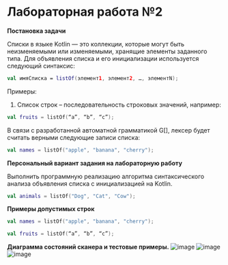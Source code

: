 # Лабораторная работа №2

**Постановка задачи**

Списки в языке Kotlin — это коллекции, которые могут быть неизменяемыми или изменяемыми, хранящие элементы заданного типа. Для объявления списка и его инициализации используется следующий синтаксис:
```Kotlin
val имяСписка = listOf(элемент1, элемент2, …, элементN);
```

Примеры:
1.	Список строк – последовательность строковых значений, например:
```Kotlin
val fruits = listOf(“a”, “b”, “c”);
```
В связи с разработанной автоматной грамматикой G[<List>], лексер будет считать верными следующие записи списка:
```Kotlin
val names = listOf("apple", "banana", "cherry");
```


**Персональный вариант задания на лабораторную работу**

Выполнить программную реализацию алгоритма синтаксического анализа объявления списка с инициализацией на Kotlin.
```Kotlin
val animals = listOf("Dog", "Cat", "Cow");
```


**Примеры допустимых строк**
```Kotlin
val names = listOf("apple", "banana", "cherry");
```
```Kotlin
val fruits = listOf(“a”, “b”, “c”);
```

**Диаграмма состояний сканера и тестовые примеры.**
![image](https://github.com/user-attachments/assets/2b98bfcf-a2ce-482c-988a-0dbd2b39f68f)
![image](https://github.com/user-attachments/assets/f30d2066-c4ed-4001-8c93-63247813970b)
![image](https://github.com/user-attachments/assets/9cfe5d00-d82e-43a2-874c-98147ddd3960)
